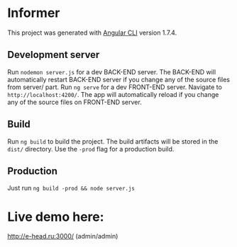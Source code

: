 # Informer

This project was generated with [Angular CLI](https://github.com/angular/angular-cli) version 1.7.4.

## Development server

Run `nodemon server.js` for a dev BACK-END server. The BACK-END will automatically restart BACK-END server if you change any of the source files from server/ part.
Run `ng serve` for a dev FRONT-END server. Navigate to `http://localhost:4200/`. The app will automatically reload if you change any of the source files on FRONT-END server.

## Build

Run `ng build` to build the project. The build artifacts will be stored in the `dist/` directory. Use the `-prod` flag for a production build.

## Production

Just run `ng build -prod && node server.js` 

# Live demo here:

http://e-head.ru:3000/ (admin/admin)
